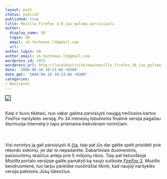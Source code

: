 ```yaml
---
layout: post
status: publish
published: true
title: Mozilla FireFox 3.0 jau galima parsisiųsti
author:
  display_name: SB
  login: SB
  email: sb.technews.lt@gmail.com
  url: ''
author_login: SB
author_email: sb.technews.lt@gmail.com
wordpress_id: 1975
wordpress_url: http://localhost/site/new/mozilla_firefox_30_jau_galima_parsisiusti/
date: '2008-06-18 10:23:06 +0300'
date_gmt: '2008-06-18 10:23:06 +0300'
categories:
- Naujienos
---
```

<div class="imgright"><img src="http://tbn0.google.com/images?q=tbn:ryknpNNb-TWj4M:http://images.gxware.org/upload/gallery/logo.crystal.firefox.png" border="1"></div>
<p><br>Kaip ir buvo tikėtasi, nuo vakar galima parsisiųsti naująją trečiosios kartos <i>FireFox</i> naršyklės versiją. Po 34 mėnesių tobulinimo finalinė versija pagaliau šturmuoja internetą ir tapo prieinama kiekvienam norinčiam.<br />
<br><br />
<br>Visi norintys ją gali parsisiųsti iš <a class="ns" href="http://www.spreadfirefox.com/en-US/worldrecord">čia</a>, taip pat jūs dar galite spėti prisidėti prie rekordo siekimo, jei dar to nepadarėte. Dabartiniais duomenimis, pasisiuntimų skaičius artėja prie 5 milijonų ribos. Taip pat lietuviškoje <i>Mozilla</i> portalo versijoje galite pamatyti ką naujo sutiksite <a class="ns" href="http://www.mozilla-europe.org/lt/firefox/features/"><i>FireFox 3</i></a>. <i>Mozilla</i> bendruomenė, tuo tarpu pareiškė nuoširdžiai tikinti, kad naujoji naršyklės versija pateisins Jūsų lūkesčius.<br />
<br><br />
<br><br />
<br><br />
<br></p>

